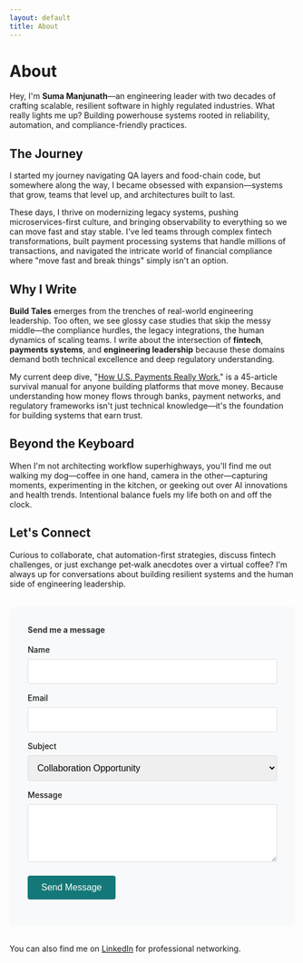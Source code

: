 ```yaml
---
layout: default
title: About
---
```


# About

Hey, I'm **Suma Manjunath**—an engineering leader with two decades of crafting scalable, resilient software in highly regulated industries. What really lights me up? Building powerhouse systems rooted in reliability, automation, and compliance-friendly practices.

## The Journey

I started my journey navigating QA layers and food-chain code, but somewhere along the way, I became obsessed with expansion—systems that grow, teams that level up, and architectures built to last. 

These days, I thrive on modernizing legacy systems, pushing microservices-first culture, and bringing observability to everything so we can move fast and stay stable. I've led teams through complex fintech transformations, built payment processing systems that handle millions of transactions, and navigated the intricate world of financial compliance where "move fast and break things" simply isn't an option.

## Why I Write

**Build Tales** emerges from the trenches of real-world engineering leadership. Too often, we see glossy case studies that skip the messy middle—the compliance hurdles, the legacy integrations, the human dynamics of scaling teams. I write about the intersection of **fintech**, **payments systems**, and **engineering leadership** because these domains demand both technical excellence and deep regulatory understanding.

My current deep dive, "[How U.S. Payments Really Work](/series/)," is a 45-article survival manual for anyone building platforms that move money. Because understanding how money flows through banks, payment networks, and regulatory frameworks isn't just technical knowledge—it's the foundation for building systems that earn trust.

## Beyond the Keyboard

When I'm not architecting workflow superhighways, you'll find me out walking my dog—coffee in one hand, camera in the other—capturing moments, experimenting in the kitchen, or geeking out over AI innovations and health trends. Intentional balance fuels my life both on and off the clock.

## Let's Connect

Curious to collaborate, chat automation-first strategies, discuss fintech challenges, or just exchange pet‑walk anecdotes over a virtual coffee? I'm always up for conversations about building resilient systems and the human side of engineering leadership.

<div style="background: #f8f9fa; padding: 2rem; border-radius: 8px; margin: 2rem 0;">
  <h4 style="margin-top: 0; color: #333;">Send me a message</h4>
  <form action="https://formspree.io/f/xblkbevy" method="POST" style="max-width: 500px;">
    <div style="margin-bottom: 1rem;">
      <label for="name" style="display: block; margin-bottom: 0.5rem; font-weight: 500;">Name</label>
      <input type="text" name="name" id="name" required style="width: 100%; padding: 0.75rem; border: 1px solid #ddd; border-radius: 4px; font-size: 1rem;">
    </div>
    <div style="margin-bottom: 1rem;">
      <label for="email" style="display: block; margin-bottom: 0.5rem; font-weight: 500;">Email</label>
      <input type="email" name="email" id="email" required style="width: 100%; padding: 0.75rem; border: 1px solid #ddd; border-radius: 4px; font-size: 1rem;">
    </div>
    <div style="margin-bottom: 1rem;">
      <label for="subject" style="display: block; margin-bottom: 0.5rem; font-weight: 500;">Subject</label>
      <select name="subject" id="subject" style="width: 100%; padding: 0.75rem; border: 1px solid #ddd; border-radius: 4px; font-size: 1rem;">
        <option value="Collaboration">Collaboration Opportunity</option>
        <option value="Fintech Discussion">Fintech/Payments Discussion</option>
        <option value="Engineering Leadership">Engineering Leadership</option>
        <option value="Speaking">Speaking Opportunity</option>
        <option value="General">General Inquiry</option>
      </select>
    </div>
    <div style="margin-bottom: 1.5rem;">
      <label for="message" style="display: block; margin-bottom: 0.5rem; font-weight: 500;">Message</label>
      <textarea name="message" id="message" rows="4" required style="width: 100%; padding: 0.75rem; border: 1px solid #ddd; border-radius: 4px; font-size: 1rem; resize: vertical;"></textarea>
    </div>
    <button type="submit" style="background: #157878; color: white; padding: 0.75rem 1.5rem; border: none; border-radius: 4px; font-size: 1rem; cursor: pointer; font-weight: 500;">Send Message</button>
  </form>
</div>

You can also find me on [LinkedIn](https://linkedin.com/in/sumamanjunath) for professional networking.